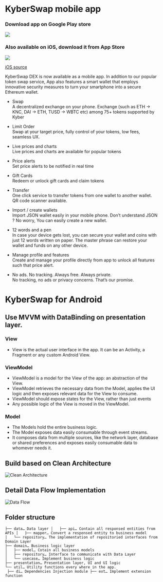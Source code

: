 
# KyberSwap mobile app
  
### Download app on Google Play store
[<img src="https://kyberswap.com/app/images/google_play_store.svg">](https://play.google.com/store/apps/details?id=com.kyberswap.android)  
  
### Also available on iOS, download it from App Store
[<img src="https://kyberswap.com/app/images/apple_store.svg">](https://itunes.apple.com/us/app/kyberswap/id1453691309)  
  
[iOS source](https://github.com/KyberNetwork/KyberSwap-iOS)  
  
  
KyberSwap DEX is now available as a mobile app. In addition to our popular token swap service, App also features a smart wallet that employs innovative security measures to turn your smartphone into a secure Ethereum wallet.  
  
- Swap  
A decentralized exchange on your phone. Exchange (such as ETH -> KNC, DAI -> ETH, TUSD -> WBTC etc) among 75+ tokens supported by Kyber  
  
- Limit Order  
Swap at your target price, fully control of your tokens, low fees, seamless UX.   
  
- Live prices and charts  
Live prices and charts are available for popular tokens  
  
  
- Price alerts  
Set price alerts to be notified in real time   
  
  
- Gift Cards  
Redeem or unlock gift cards and claim tokens  
  
  
- Transfer  
One click service to transfer tokens from one wallet to another wallet. QR code scanner available.  
  
  
- Import / create wallets  
Import JSON wallet easily in your mobile phone. Don’t understand JSON ? No worry, You can easily create a new wallet.  
  
  
- 12 words and a pen  
In case your device gets lost, you can secure your wallet and coins with just 12 words written on paper. The master phrase can restore your wallet and funds on any other device.  
  
  
- Manage profile and features  
Create and manage your profile directly from app to unlock all features such that price alert.  
  
  
- No ads. No tracking. Always free. Always private.  
No tracking, no ads or privacy concerns. That’s our promise.  
  
# KyberSwap for Android
## Use MVVM with DataBinding on presentation layer.  
### View  
* View is the actual user interface in the app. It can be an Activity, a Fragment or any custom Android View.   
### ViewModel  
* ViewModel is a model for the View of the app: an abstraction of the View.   
* ViewModel retrieves the necessary data from the Model, applies the UI logic and then exposes relevant data for the View to consume.   
* ViewModel should expose states for the View, rather than just events  
* Any possible logic of the View is moved in the ViewModel.  
### Model  
* The Models hold the entire business logic.  
* The Model exposes data easily consumable through event streams.   
* It composes data from multiple sources, like the network layer, database or shared preferences and exposes easily consumable data to whomever needs it.   
## Build based on Clean Architecture  
![Clean Architecture](https://8thlight.com/blog/assets/posts/2012-08-13-the-clean-architecture/CleanArchitecture-8d1fe066e8f7fa9c7d8e84c1a6b0e2b74b2c670ff8052828f4a7e73fcbbc698c.jpg)  
## Detail Data Flow Implementation  
![Data Flow](https://github.com/KyberNetwork/kyberswap-android/blob/develop/images/clean_architecture_flow.svg)  
  
## Folder structure  
```  
├── data… Data layer │   ├── api… Contain all responsed entities from APIs │   ├── mapper… Convert a responsed entity to business model  
│   └── repository… The implementation of repositoried interfaces from Domain Layer  
├── domain… Business logic layer  
│   ├── model… Cotain all business models  
│   ├── repository… Interface to communicate with Data Layer  
│   └── usecase… Implement business logic  
├── presentation… Presentation layer, UI and UI logic  
└── util… Utility functions every where in the app.  
 ├── di… Dependencies Injection module ├── ext… Implement extension function   
```
